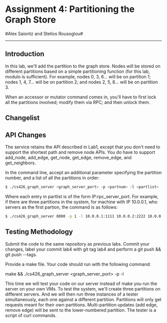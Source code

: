 # Assignment 4: Partitioning the Graph Store #
#Alex Saiontz and Stelios Rousoglou#

----

## Introduction ##

In this lab, we'll add the partition to the graph store. Nodes will be stored on different partitions based on a simple partitioning function (for this lab, modulo is sufficient). For example, nodes 0, 3, 6... will be on partition 1; nodes 1, 4, 7... will be on partition 2; and nodes 2, 5, 8... will be on partition 3.

When an accessor or mutator command comes in, you'll have to first lock all the partitions involved; modify them via RPC; and then unlock them.

## Changelist ##

## API Changes ##

The service retains the API described in Lab1, except that you don't need to support the shortest path and remove node APIs. You do have to support add_node, add_edge, get_node, get_edge, remove_edge, and get_neighbors.

In the command line, accept an additional parameter specifying the partition number, and a list of all the partitions in order:

```sh
$ ./cs426_graph_server <graph_server_port> -p <partnum> -l <partlist> 
```

Where each entry in partlist is of the form IP:rpc_server_port. For example, if there are three partitions in the system, for machine with IP 10.0.0.1, who servers as the first partion, the command is as follows:
```sh
$ ./cs426_graph_server 8000 -p 1 -l 10.0.0.1:1111 10.0.0.2:2222 10.0.0.3:1111  
```

## Testing Methodology ##
Submit the code to the same repository as previous labs. Commit your changes, label your commit lab4 with git tag lab4 and perform a git push && git push --tags.

Provide a make file. Your code should run with the following command:

make && ./cs426_graph_server <graph_server_port> -p <partnum> -l <partlist> 

This time we will test your code on our server instead of make you run the server on your own VMs. To test the system, we'll create three partitions on different servers. And we will then run three instances of a tester simultaneously, each one against a different partition. Partitions will only get requests meant for their own partitions. Multi-partition updates (add edge, remove edge) will be sent to the lower-numbered partition. The tester is a script of curl commands.
